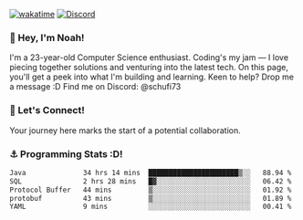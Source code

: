 [![wakatime](https://wakatime.com/badge/user/018b5c7c-fde2-4105-aa96-f5c758abb0a2.svg)](https://wakatime.com/@018b5c7c-fde2-4105-aa96-f5c758abb0a2)
[![Discord](https://img.shields.io/badge/Discord-5865F2?style=flat&logo=discord&logoColor=white)](https://discord.gg/eAW8AGXaGu)



### 👋 Hey, I'm Noah!
I'm a 23-year-old Computer Science enthusiast. Coding's my jam — I love piecing together solutions and venturing into the latest tech. On this page, you'll get a peek into what I'm building and learning. Keen to help? Drop me a message :D 
Find me on Discord: @schufi73

### 🤝 Let's Connect!
Your journey here marks the start of a potential collaboration.

### ⚓ Programming Stats :D!
<!--START_SECTION:waka-->

```txt
Java              34 hrs 14 mins  ██████████████████████▒░░   88.94 %
SQL               2 hrs 28 mins   █▓░░░░░░░░░░░░░░░░░░░░░░░   06.42 %
Protocol Buffer   44 mins         ▒░░░░░░░░░░░░░░░░░░░░░░░░   01.92 %
protobuf          43 mins         ▒░░░░░░░░░░░░░░░░░░░░░░░░   01.89 %
YAML              9 mins          ░░░░░░░░░░░░░░░░░░░░░░░░░   00.41 %
```

<!--END_SECTION:waka-->
